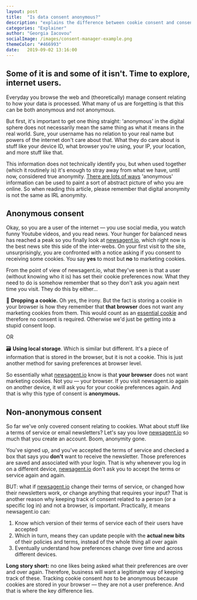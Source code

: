 ```yaml
---
layout: post
title:  "Is data consent anonymous?"
description: "explains the difference between cookie consent and consent for other kinds of data sharing"
categories: "Explainer"
author: "Georgia Iacovou"
socialImage: /images/consent-manager-example.png
themeColor: "#466993"
date:   2019-09-02 13:16:00
---
```

## Some of it is and some of it isn't. Time to explore, internet users.

Everyday you browse the web and (theoretically) manage consent relating to how your data is processed. What many of us are forgetting is that this can be both anonymous and not anonymous.

But first, it's important to get one thing straight: 'anonymous' in the digital sphere does not necessarily mean the same thing as what it means in the real world. Sure, your username has no relation to your real name but powers of the internet don't care about that. What they do care about is stuff like your device ID, what browser you're using, your IP, your location, and more stuff like that.

This information does not technically identify you, but when used together (which it routinely is) it's enough to stray away from what we have, until now, considered true anonymity. [There are lots of ways](https://metomic.io/blog/main/2019/04/23/cookies-are-a-perfect-and-irresistible-distraction-from-other-bad-things.html) 'anonymous' information can be used to paint a sort of abstract picture of who you are online. So when reading this article, please remember that digital anonymity is not the same as IRL anonymity.

## Anonymous consent

Okay, so you are a user of the internet — you use social media, you watch funny Youtube videos, and you read news. Your hunger for balanced news has reached a peak so you finally look at [newsagent.io](http://newsagent.io), which right now is the best news site this side of the inter-webs. On your first visit to the site, unsurprisingly, you are confronted with a notice asking if you consent to receiving some cookies. You say **yes** to most but **no** to marketing cookies.

From the point of view of newsagent.io, what they've seen is that a user (without knowing who it is) has set their cookie preferences now. What they need to do is somehow remember that so they don't ask you again next time you visit. They do this by either...

🍪 **Dropping a cookie.** Oh yes, the irony. But the fact is storing a cookie in your browser is how they remember that **that browser** does not want any marketing cookies from them. This would count as an [essential cookie](https://metomic.io/blog/main/2019/08/14/essential-cookies.html) and therefore no consent is required. Otherwise we'd just be getting into a stupid consent loop.

OR

🗃 **Using local storage**. Which is similar but different. It's a piece of information that is stored in the browser, but it is not a cookie. This is just another method for saving preferences at  browser level. 

So essentially what [newsagent.io](http://newsagent.io) know is that **your browser** does not want marketing cookies. Not you — your browser. If you visit newsagent.io again on another device, it will ask you for your cookie preferences again. And that is why this type of consent is **anonymous.**

## Non-anonymous consent

So far we've only covered consent relating to cookies. What about stuff like a terms of service or email newsletters? Let's say you love [newsagent.io](http://newsagent.io) so much that you create an account. Boom, anonymity gone.

You've signed up, and you've accepted the terms of service and checked a box that says you  **don't** want to receive the newsletter. Those preferences are saved and associated with your login. That is why whenever you log in on a different device, [newsagent.io](http://newagent.io) don't ask you to accept the terms or service again and again.

BUT: what if [newsagent.io](http://newsagent.io) change their terms of service, or changed how their newsletters work, or change anything that requires your input? That is another reason why keeping track of consent related to a person (or a specific log in) and not a browser, is important. Practically, it means newsagent.io can:

1. Know which version of their terms of service each of their users have accepted
2. Which in turn, means they can update people with the **actual new bits** of their policies and terms, instead of the whole thing all over again
3. Eventually understand how preferences change over time and across different devices.

**Long story short:** no one likes being asked what their preferences are over and over again. Therefore, business will want a legitimate way of keeping track of these. Tracking cookie consent *has* to be anonymous because cookies are stored in your browser — they are not a user preference. And that is where the key difference lies.